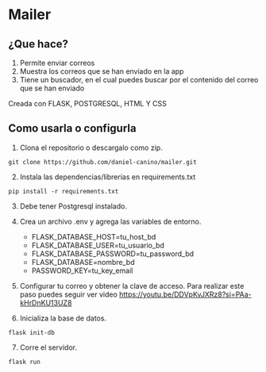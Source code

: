 # Mailer

## ¿Que hace?

1. Permite enviar correos 
2. Muestra los correos que se han enviado en la app 
3. Tiene un buscador, en el cual puedes buscar por el contenido del correo que se han enviado

Creada con FLASK, POSTGRESQL, HTML Y CSS

## Como usarla o configurla

1. Clona el repositorio o descargalo como zip.

```git clone https://github.com/daniel-canino/mailer.git```

2. Instala las dependencias/librerias en requirements.txt

```pip install -r requirements.txt```

3. Debe tener Postgresql instalado.

4. Crea un archivo .env y agrega las variables de entorno.

    - FLASK_DATABASE_HOST=tu_host_bd
    - FLASK_DATABASE_USER=tu_usuario_bd
    - FLASK_DATABASE_PASSWORD=tu_password_bd
    - FLASK_DATABASE=nombre_bd
    - PASSWORD_KEY=tu_key_email

5. Configurar tu correo y obtener la clave de acceso.
    Para realizar este paso puedes seguir ver video https://youtu.be/DDVpKvJXRz8?si=PAa-kHrDnKU13UZ8

6. Inicializa la base de datos.

```flask init-db```

7. Corre el servidor.

```flask run```

